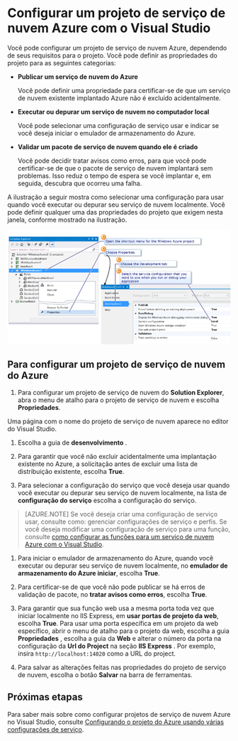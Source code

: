 <properties
   pageTitle="Configurar um projeto de serviço de nuvem Azure com o Visual Studio | Microsoft Azure"
   description="Saiba como configurar um projeto de serviço de nuvem Azure no Visual Studio, dependendo de seus requisitos para o projeto."
   services="visual-studio-online"
   documentationCenter="na"
   authors="TomArcher"
   manager="douge"
   editor="" />
<tags
   ms.service="multiple"
   ms.devlang="dotnet"
   ms.topic="article"
   ms.tgt_pltfrm="na"
   ms.workload="multiple"
   ms.date="08/15/2016"
   ms.author="tarcher" />

# <a name="configure-an-azure-cloud-service-project-with-visual-studio"></a>Configurar um projeto de serviço de nuvem Azure com o Visual Studio

Você pode configurar um projeto de serviço de nuvem Azure, dependendo de seus requisitos para o projeto. Você pode definir as propriedades do projeto para as seguintes categorias:

- **Publicar um serviço de nuvem do Azure**

  Você pode definir uma propriedade para certificar-se de que um serviço de nuvem existente implantado Azure não é excluído acidentalmente.

- **Executar ou depurar um serviço de nuvem no computador local**

  Você pode selecionar uma configuração de serviço usar e indicar se você deseja iniciar o emulador de armazenamento do Azure.

- **Validar um pacote de serviço de nuvem quando ele é criado**

  Você pode decidir tratar avisos como erros, para que você pode certificar-se de que o pacote de serviço de nuvem implantará sem problemas. Isso reduz o tempo de espera se você implantar e, em seguida, descubra que ocorreu uma falha.

A ilustração a seguir mostra como selecionar uma configuração para usar quando você executar ou depurar seu serviço de nuvem localmente. Você pode definir qualquer uma das propriedades do projeto que exigem nesta janela, conforme mostrado na ilustração.

![Configurar um projeto do Microsoft Azure](./media/vs-azure-tools-configuring-an-azure-project/IC713462.png)

## <a name="to-configure-an-azure-cloud-service-project"></a>Para configurar um projeto de serviço de nuvem do Azure

1. Para configurar um projeto de serviço de nuvem do **Solution Explorer**, abra o menu de atalho para o projeto de serviço de nuvem e escolha **Propriedades**.

  Uma página com o nome do projeto de serviço de nuvem aparece no editor do Visual Studio.

1. Escolha a guia de **desenvolvimento** .

1. Para garantir que você não excluir acidentalmente uma implantação existente no Azure, a solicitação antes de excluir uma lista de distribuição existente, escolha **True**.

1. Para selecionar a configuração do serviço que você deseja usar quando você executar ou depurar seu serviço de nuvem localmente, na lista de **configuração do serviço** escolha a configuração do serviço.

  >[AZURE.NOTE] Se você deseja criar uma configuração de serviço usar, consulte como: gerenciar configurações de serviço e perfis. Se você deseja modificar uma configuração de serviço para uma função, consulte [como configurar as funções para um serviço de nuvem Azure com o Visual Studio](vs-azure-tools-configure-roles-for-cloud-service.md).

1. Para iniciar o emulador de armazenamento do Azure, quando você executar ou depurar seu serviço de nuvem localmente, no **emulador de armazenamento do Azure iniciar**, escolha **True**.

1. Para certificar-se de que você não pode publicar se há erros de validação de pacote, no **tratar avisos como erros**, escolha **True**.

1. Para garantir que sua função web usa a mesma porta toda vez que iniciar localmente no IIS Express, em **usar portas de projeto da web**, escolha **True**. Para usar uma porta específica em um projeto da web específico, abrir o menu de atalho para o projeto da web, escolha a guia **Propriedades** , escolha a guia da **Web** e alterar o número da porta na configuração da **Url do Project** na seção **IIS Express** . Por exemplo, insira `http://localhost:14020` como a URL do project.

1. Para salvar as alterações feitas nas propriedades do projeto de serviço de nuvem, escolha o botão **Salvar** na barra de ferramentas.

## <a name="next-steps"></a>Próximas etapas

Para saber mais sobre como configurar projetos de serviço de nuvem Azure no Visual Studio, consulte [Configurando o projeto do Azure usando várias configurações de serviço](vs-azure-tools-multiple-services-project-configurations.md).
